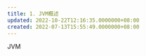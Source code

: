 ```yaml
---
title: 1. JVM概述
updated: 2022-10-22T12:16:35.0000000+08:00
created: 2022-07-13T15:55:49.0000000+08:00
---
```


JVM

